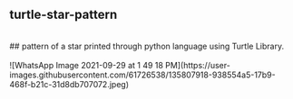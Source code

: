 ## turtle-star-pattern
</br>
## pattern of a star printed through python language using Turtle Library.
</br>
</br>
![WhatsApp Image 2021-09-29 at 1 49 18 PM](https://user-images.githubusercontent.com/61726538/135807918-938554a5-17b9-468f-b21c-31d8db707072.jpeg)
